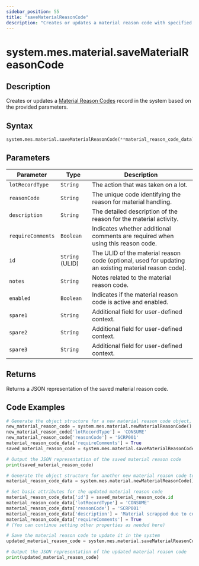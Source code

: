 ```yaml
---
sidebar_position: 55
title: "saveMaterialReasonCode"
description: "Creates or updates a material reason code with specified parameters."
---
```


# system.mes.material.saveMaterialReasonCode

## Description

Creates or updates a [Material Reason Codes](../../data-model/material-model/material-reason-code) record in the system based on the provided parameters.

## Syntax

```python
system.mes.material.saveMaterialReasonCode(**material_reason_code_data)
```

## Parameters

| Parameter         | Type            | Description                                                                                          |
| ----------------- | --------------- | ---------------------------------------------------------------------------------------------------- |
| `lotRecordType`   | `String`        | The action that was taken on a lot.                                                                  |
| `reasonCode`      | `String`        | The unique code identifying the reason for material handling.                                        |
| `description`     | `String`        | The detailed description of the reason for the material activity.                                    |
| `requireComments` | `Boolean`       | Indicates whether additional comments are required when using this reason code.                      |
| `id`              | `String` (ULID) | The ULID of the material reason code (optional, used for updating an existing material reason code). |
| `notes`           | `String`        | Notes related to the material reason code.                                                           |
| `enabled`         | `Boolean`       | Indicates if the material reason code is active and enabled.                                         |
| `spare1`          | `String`        | Additional field for user-defined context.                                                           |
| `spare2`          | `String`        | Additional field for user-defined context.                                                           |
| `spare3`          | `String`        | Additional field for user-defined context.                                                           |

## Returns

Returns a JSON representation of the saved material reason code.

## Code Examples

```python
# Generate the object structure for a new material reason code object, set the initial arguments and save it
new_material_reason_code = system.mes.material.newMaterialReasonCode()
new_material_reason_code['lotRecordType'] = 'CONSUME'
new_material_reason_code['reasonCode'] = 'SCRP001'
material_reason_code_data['requireComments'] = True
saved_material_reason_code = system.mes.material.saveMaterialReasonCode(**new_material_reason_code)

# Output the JSON representation of the saved material reason code
print(saved_material_reason_code)

# Generate the object structure for another new material reason code to update the previous material reason code
material_reason_code_data = system.mes.material.newMaterialReasonCode()

# Set basic attributes for the updated material reason code
material_reason_code_data['id'] = saved_material_reason_code.id
material_reason_code_data['lotRecordType'] = 'CONSUME'
material_reason_code_data['reasonCode'] = 'SCRP001'
material_reason_code_data['description'] = 'Material scrapped due to contamination'
material_reason_code_data['requireComments'] = True
# (You can continue setting other properties as needed here)

# Save the material reason code to update it in the system
updated_material_reason_code = system.mes.material.saveMaterialReasonCode(**material_reason_code_data)

# Output the JSON representation of the updated material reason code
print(updated_material_reason_code)
```
